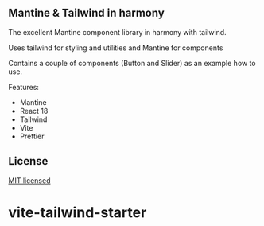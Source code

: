 ## Mantine & Tailwind in harmony

The excellent Mantine component library in harmony with tailwind.

Uses tailwind for styling and utilities and Mantine for components

Contains a couple of components (Button and Slider) as an example how to use.

Features:

- Mantine
- React 18
- Tailwind
- Vite
- Prettier

## License

[MIT licensed](LICENSE)
# vite-tailwind-starter
